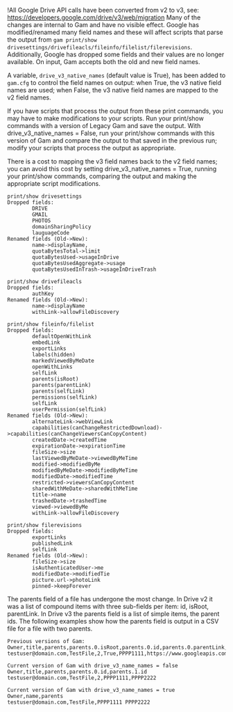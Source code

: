 !All Google Drive API calls have been converted from v2 to v3, see: https://developers.google.com/drive/v3/web/migration
Many of the changes are internal to Gam and have no visible effect. Google has modified/renamed many field names and these will affect scripts that parse the output from `gam print/show drivesettings/drivefileacls/fileinfo/filelist/filerevisions`. Additionally, Google has dropped some fields and their values are no longer available. On input, Gam accepts both the old and new field names.

A variable, `drive_v3_native_names` (default value is True), has been added to `gam.cfg` to control the field names on output: when True, the v3 native field names are used; when False, the v3 native field names are mapped to the v2 field names.

If you have scripts that process the output from these print commands, you may have to make modifications to your scripts.
Run your print/show commands with a version of Legacy Gam and save the output.
With drive_v3_native_names = False, run your print/show commands with this version of Gam and compare the output to that saved in the previous run;
modify your scripts that process the output as appropriate.

There is a cost to mapping the v3 field names back to the v2 field names; you can avoid this cost by setting drive_v3_native_names = True,
running your print/show commands, comparing the output and making the appropriate script modifications.
```
print/show drivesettings
Dropped fields:
        DRIVE
        GMAIL
        PHOTOS
        domainSharingPolicy
        lauguageCode
Renamed fields (Old->New):
        name->displayName,
        quotaBytesTotal->limit
        quotaBytesUsed->usageInDrive
        quotaBytesUsedAggregate->usage
        quotaBytesUsedInTrash->usageInDriveTrash

print/show drivefileacls
Dropped fields:
        authKey
Renamed fields (Old->New):
        name->displayName
        withLink->allowFileDiscovery

print/show fileinfo/filelist
Dropped fields:
        defaultOpenWithLink
        embedLink
        exportLinks
        labels(hidden)
        markedViewedByMeDate
        openWithLinks
        selfLink
        parents(isRoot)
        parents(parentLink)
        parents(selfLink)
        permissions(selfLink)
        selfLink
        userPermission(selfLink)
Renamed fields (Old->New):
        alternateLink->webViewLink
        capabilities(canChangeRestrictedDownload)->capabilities(canChangeViewersCanCopyContent)
        createdDate->createdTime
        expirationDate->expirationTime
        fileSize->size
        lastViewedByMeDate->viewedByMeTime
        modified->modifiedByMe
        modifiedByMeDate->modifiedByMeTime
        modifiedDate->modifiedTime
        restricted->viewersCanCopyContent
        sharedWithMeDate->sharedWithMeTime
        title->name
        trashedDate->trashedTime
        viewed->viewedByMe
        withLink->allowFileDiscovery

print/show filerevisions
Dropped fields:
        exportLinks
        publishedLink
        selfLink
Renamed fields (Old->New):
        fileSize->size
        isAuthenticatedUser->me
        modifiedDate->modifiedTie
        picture.url->photoLink
        pinned->keepForever
```
The parents field of a file has undergone the most change. In Drive v2 it was a list of compound items with three sub-fields per item: id, isRoot, parentLink.
In Drive v3 the parents field is a list of simple items, the parent ids. The following examples show how the parents field is output in a CSV file for a file with two parents.
```
Previous versions of Gam:
Owner,title,parents,parents.0.isRoot,parents.0.id,parents.0.parentLink,parents.1.isRoot,parents.1.id,parents.1.parentLink
testuser@domain.com,TestFile,2,True,PPPP1111,https://www.googleapis.com/drive/v2/files/PPPP1111,False,PPPP2222,https://www.googleapis.com/drive/v2/files/PPPP2222

Current version of Gam with drive_v3_name_names = false
Owner,title,parents,parents.0.id,parents.1.id
testuser@domain.com,TestFile,2,PPPP1111,PPPP2222

Current version of Gam with drive_v3_name_names = true
Owner,name,parents
testuser@domain.com,TestFile,PPPP1111 PPPP2222
```
